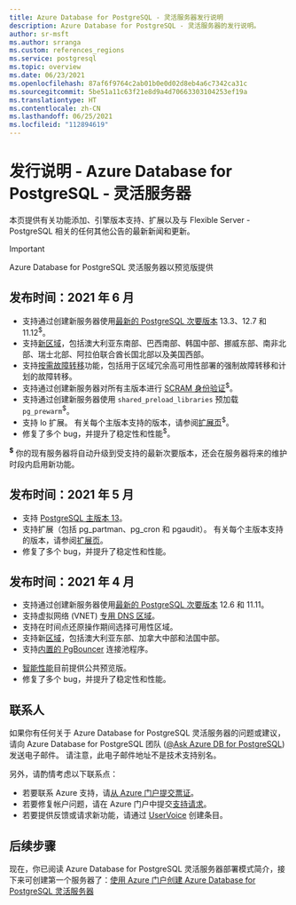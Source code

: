 ```yaml
---
title: Azure Database for PostgreSQL - 灵活服务器发行说明
description: Azure Database for PostgreSQL - 灵活服务器的发行说明。
author: sr-msft
ms.author: srranga
ms.custom: references_regions
ms.service: postgresql
ms.topic: overview
ms.date: 06/23/2021
ms.openlocfilehash: 87af6f9764c2ab01b0e0d02d8eb4a6c7342ca31c
ms.sourcegitcommit: 5be51a11c63f21e8d9a4d70663303104253ef19a
ms.translationtype: HT
ms.contentlocale: zh-CN
ms.lasthandoff: 06/25/2021
ms.locfileid: "112894619"
---
```

# <a name="release-notes---azure-database-for-postgresql---flexible-server"></a>发行说明 - Azure Database for PostgreSQL - 灵活服务器

本页提供有关功能添加、引擎版本支持、扩展以及与 Flexible Server - PostgreSQL 相关的任何其他公告的最新新闻和更新。

> [!IMPORTANT]
> Azure Database for PostgreSQL 灵活服务器以预览版提供

## <a name="release-june-2021"></a>发布时间：2021 年 6 月

* 支持通过创建新服务器使用[最新的 PostgreSQL 次要版本](./concepts-supported-versions.md) 13.3、12.7 和 11.12<sup>$</sup>。
* 支持[新区域](overview.md#azure-regions)，包括澳大利亚东南部、巴西南部、韩国中部、挪威东部、南非北部、瑞士北部、阿拉伯联合酋长国北部以及美国西部。
* 支持[按需故障转移](./concepts-high-availability.md#on-demand-failover)功能，包括用于区域冗余高可用性部署的强制故障转移和计划的故障转移。
* 支持通过创建新服务器对所有主版本进行 [SCRAM 身份验证](how-to-connect-scram.md)<sup>$</sup>。
* 支持通过创建新服务器使用 `shared_preload_libraries` 预加载 `pg_prewarm`<sup>$</sup>。
* 支持 lo 扩展。 有关每个主版本支持的版本，请参阅[扩展页](./concepts-extensions.md)<sup>$</sup>。
* 修复了多个 bug，并提升了稳定性和性能<sup>$</sup>。
  
<sup> **$**</sup> 你的现有服务器将自动升级到受支持的最新次要版本，还会在服务器将来的维护时段内启用新功能。

## <a name="release-may-2021"></a>发布时间：2021 年 5 月

* 支持 [PostgreSQL 主版本 13](./concepts-supported-versions.md)。
* 支持扩展（包括 pg_partman、pg_cron 和 pgaudit）。 有关每个主版本支持的版本，请参阅[扩展页](./concepts-extensions.md)。
* 修复了多个 bug，并提升了稳定性和性能。

## <a name="release-april-2021"></a>发布时间：2021 年 4 月

* 支持通过创建新服务器使用[最新的 PostgreSQL 次要版本](./concepts-supported-versions.md) 12.6 和 11.11。
* 支持虚拟网络 (VNET) [专用 DNS 区域](./concepts-networking.md#private-access-vnet-integration)。
* 支持在时间点还原操作期间选择可用性区域。
* 支持新[区域](./overview.md#azure-regions)，包括澳大利亚东部、加拿大中部和法国中部。
* 支持[内置的 PgBouncer](./concepts-pgbouncer.md) 连接池程序。 
<!--- * Support for [pglogical](https://github.com/2ndQuadrant/pglogical) extension version 2.3.2. -->
* [智能性能](concepts-query-store.md)目前提供公共预览版。
* 修复了多个 bug，并提升了稳定性和性能。

## <a name="contacts"></a>联系人

如果你有任何关于 Azure Database for PostgreSQL 灵活服务器的问题或建议，请向 Azure Database for PostgreSQL 团队 ([@Ask Azure DB for PostgreSQL](mailto:AskAzureDBforPostgreSQL@service.microsoft.com)) 发送电子邮件。 请注意，此电子邮件地址不是技术支持别名。

另外，请酌情考虑以下联系点：

- 若要联系 Azure 支持，请[从 Azure 门户提交票证](https://portal.azure.com/?#blade/Microsoft_Azure_Support/HelpAndSupportBlade)。
- 若要修复帐户问题，请在 Azure 门户中提交[支持请求](https://ms.portal.azure.com/#blade/Microsoft_Azure_Support/HelpAndSupportBlade/newsupportrequest)。
- 若要提供反馈或请求新功能，请通过 [UserVoice](https://feedback.azure.com/forums/597976-azure-database-for-postgresql) 创建条目。
  

## <a name="next-steps"></a>后续步骤

现在，你已阅读 Azure Database for PostgreSQL 灵活服务器部署模式简介，接下来可创建第一个服务器了：[使用 Azure 门户创建 Azure Database for PostgreSQL 灵活服务器](./quickstart-create-server-portal.md)